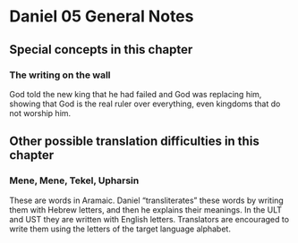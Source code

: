 # Daniel 05 General Notes
## Special concepts in this chapter

### The writing on the wall

God told the new king that he had failed and God was replacing him, showing that God is the real ruler over everything, even kingdoms that do not worship him.

## Other possible translation difficulties in this chapter
### Mene, Mene, Tekel, Upharsin
These are words in Aramaic. Daniel “transliterates” these words by writing them with Hebrew letters, and then he explains their meanings. In the ULT and UST they are written with English letters. Translators are encouraged to write them using the letters of the target language alphabet.
